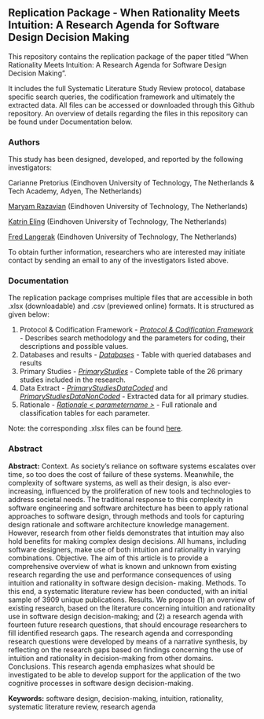 
## Replication Package - When Rationality Meets Intuition: A Research Agenda for Software Design Decision Making

This repository contains the replication package of the paper titled ”When Rationality Meets Intuition:
A Research Agenda for Software Design Decision Making”. 

It includes the full Systematic Literature Study Review protocol, database specific search queries, the codification framework and ultimately the extracted data. All files can be accessed or downloaded through this Github repository. An overview of details regarding the files in this repository can be found under Documentation below. 


### Authors
This study has been designed, developed, and reported by the following investigators:

Carianne Pretorius (Eindhoven University of Technology, The Netherlands & Tech Academy, Adyen, The Netherlands)

[Maryam Razavian](mailto:m.razavian@tue.nl?subject=ReplicationPackage) (Eindhoven University of Technology, The Netherlands)

[Katrin Eling](mailto:k.eling@tue.nl?subject=ReplicationPackage) (Eindhoven University of Technology, The Netherlands)

[Fred Langerak](mailto:f.langerak@tue.nl?subject=ReplicationPackage)  (Eindhoven University of Technology, The Netherlands)

To obtain further information, researchers who are interested may initiate contact by sending an email to any of the investigators listed above.

### Documentation

The replication package comprises multiple files that are accessible in both .xlsx (downloadable) and .csv (previewed online) formats. It is structured as given below:

1.  Protocol & Codification Framework - [_Protocol & Codification Framework_](Protocol&CodificationFramework.pdf) - Describes search methodology and the parameters for coding, their descriptions and possible values.
2. Databases and results - [_Databases_](CSV/Databases.csv) - Table with queried databases and results
3. Primary Studies - [_PrimaryStudies_](CSV/PrimaryStudies.csv) - Complete table of the 26 primary studies included in the research. 
4. Data Extract - [_PrimaryStudiesDataCoded_](CSV/PrimaryStudiesCoded.csv) and [_PrimaryStudiesDataNonCoded_](CSV/PrimaryStudiesNonCoded.csv) - Extracted data for all primary studies.
5. Rationale - [_Rationale < parametername >_](CSV/Rationale) - Full rationale and classification tables for each parameter. 

Note: the corresponding .xlsx files can be found [here](XLSX/).

### Abstract 

**Abstract:** Context. As society’s reliance on software systems escalates over time, so too does the cost
of failure of these systems. Meanwhile, the complexity of software systems, as well as their design, is
also ever-increasing, influenced by the proliferation of new tools and technologies to address societal
needs. The traditional response to this complexity in software engineering and software architecture
has been to apply rational approaches to software design, through methods and tools for capturing
design rationale and software architecture knowledge management. However, research from other fields
demonstrates that intuition may also hold benefits for making complex design decisions. All humans,
including software designers, make use of both intuition and rationality in varying combinations.
Objective. The aim of this article is to provide a comprehensive overview of what is known and
unknown from existing research regarding the use and performance consequences of using intuition and
rationality in software design decision- making.
Methods. To this end, a systematic literature review has been conducted, with an initial sample of
3909 unique publications.
Results. We propose (1) an overview of existing research, based on the literature concerning intuition
and rationality use in software design decision-making; and (2) a research agenda with fourteen future
research questions, that should encourage researchers to fill identified research gaps. The research
agenda and corresponding research questions were developed by means of a narrative synthesis, by
reflecting on the research gaps based on findings concerning the use of intuition and rationality in
decision-making from other domains. Conclusions. This research agenda emphasizes what should be
investigated to be able to develop support for the application of the two cognitive processes in software
design decision-making.

**Keywords:** software design, decision-making, intuition, rationality, systematic literature review, research
agenda
